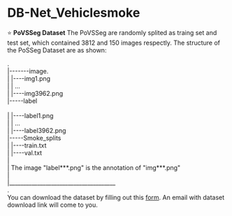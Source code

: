 # DB-Net_Vehiclesmoke

⭐ __PoVSSeg Dataset__ 
The PoVSSeg are randomly splited as traing set and test set, which contained 3812 and 150 images respectly.
The structure of the PoSSeg Dataset are as shown:

.<br>
|-------image. <br>
|       |----img1.png     <br>
|       |    ...          <br>
|       |----img3962.png  <br>
|-----label               <br>     
|       |----label1.png   <br>
|       |    ...          <br>
|       |----label3962.png  <br>
|-----Smoke_splits          <br>
|       |----train.txt      <br>
|       |----val.txt        <br>
|    <br>
| The image "label***.png" is the annotation of "img***.png" <br>
|   <br>
|______________________________________<br>
.<br>
You can download the dataset by filling out this [form](https://docs.google.com/forms/d/e/1FAIpQLSfZ6Pw6muzzNTMrCV5uGrYsLxy0l1veolO-oH70uu1cJp-GUg/viewform?usp=sf_link). An email with dataset download link will come to you.

